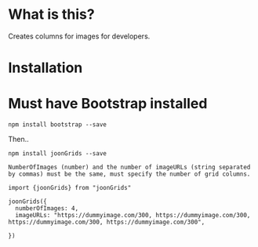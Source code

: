 # What is this?

Creates columns for images for developers.

# Installation

# Must have Bootstrap installed

`npm install bootstrap --save`

Then..

`npm install joonGrids --save`

```
NumberOfImages (number) and the number of imageURLs (string separated by commas) must be the same, must specify the number of grid columns.

import {joonGrids} from "joonGrids"

joonGrids({
  numberOfImages: 4,
  imageURLs: "https://dummyimage.com/300, https://dummyimage.com/300, https://dummyimage.com/300, https://dummyimage.com/300",

})
```